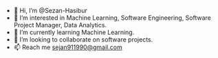 - 👋 Hi, I’m @Sezan-Hasibur
- 👀 I’m interested in Machine Learning, Software Engineering, Software Project Manager, Data Analytics.
- 🌱 I’m currently learning Machine Learning.
- 💞️ I’m looking to collaborate on software projects.
- 📫 Reach me sejan911990@gmail.com 

<!---
Sezan-Hasibur/Sezan-Hasibur is a ✨ special ✨ repository because its `README.md` (this file) appears on your GitHub profile.
You can click the Preview link to take a look at your changes.
--->
